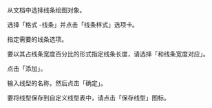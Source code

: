 

从文档中选择线条绘图对象。

选择「格式 -线条」并点击「线条样式」选项卡。

指定需要的线条选项。


要以其占线条宽度百分比的形式指定线条长度，请选择「和线条宽度对应」。

点击「添加」。

输入线型的名称，然后点击「确定」。


要将线型保存到自定义线型表中，请点击「保存线型」图标。
